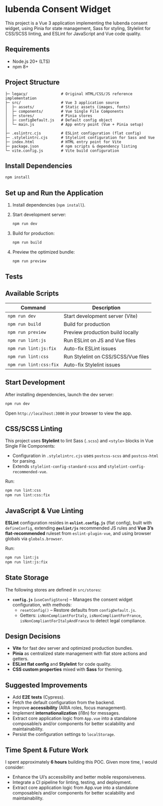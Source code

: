 # Iubenda Consent Widget

This project is a Vue 3 application implementing the Iubenda consent widget, using Pinia for state management, Sass for styling, Stylelint for CSS/SCSS linting, and ESLint for JavaScript and Vue code quality.

## Requirements

* Node.js 20+ (LTS)
* npm 8+

## Project Structure

```
├─ legacy/               # Original HTML/CSS/JS reference implementation
├─ src/                  # Vue 3 application source
│  ├─ assets/            # Static assets (images, fonts)
│  ├─ components/        # Vue Single File Components
│  ├─ stores/            # Pinia stores
│  ├─ configDefault.js   # Default config object
│  └─ main.js            # App entry point (Vue + Pinia setup)
│
├─ .eslintrc.cjs         # ESLint configuration (flat config)
├─ .stylelintrc.cjs      # Stylelint configuration for Sass and Vue
├─ index.html            # HTML entry point for Vite
├─ package.json          # npm scripts & dependency listing
└─ vite.config.js        # Vite build configuration
```

## Install Dependencies

```bash
npm install
```

## Set up and Run the Application

1. Install dependencies (`npm install`).
2. Start development server:

   ```bash
   npm run dev
   ```
3. Build for production:

   ```bash
   npm run build
   ```
4. Preview the optimized bundle:

   ```bash
   npm run preview
   ```

## Tests



## Available Scripts

| Command                | Description                         |
| ---------------------- | ----------------------------------- |
| `npm run dev`          | Start development server (Vite)     |
| `npm run build`        | Build for production                |
| `npm run preview`      | Preview production build locally    |
| `npm run lint:js`      | Run ESLint on JS and Vue files      |
| `npm run lint:js:fix`  | Auto-fix ESLint issues              |
| `npm run lint:css`     | Run Stylelint on CSS/SCSS/Vue files |
| `npm run lint:css:fix` | Auto-fix Stylelint issues           |

## Start Development

After installing dependencies, launch the dev server:

```bash
npm run dev
```

Open `http://localhost:3000` in your browser to view the app.

## CSS/SCSS Linting

This project uses **Stylelint** to lint Sass (`.scss`) and `<style>` blocks in Vue Single File Components:

* Configuration in `.stylelintrc.cjs` uses `postcss-scss` and `postcss-html` for parsing.
* Extends `stylelint-config-standard-scss` and `stylelint-config-recommended-vue`.

Run:

```bash
npm run lint:css
npm run lint:css:fix
```

## JavaScript & Vue Linting

**ESLint** configuration resides in **`eslint.config.js`** (flat config), built with `defineConfig`, extending **`@eslint/js`** recommended JS rules and **Vue 3’s flat-recommended** ruleset from `eslint-plugin-vue`, and using browser globals via `globals.browser`.

Run:

```bash
npm run lint:js
npm run lint:js:fix
```

## State Storage

The following stores are defined in `src/stores`:

* **`config.js`** (`useConfigStore`) – Manages the consent widget configuration, with methods:
    * `resetConfig()` – Restore defaults from `configDefault.js`.
    * Getters: `isNonCompliantForItaly`, `isNonCompliantForFrance`, `isNonCompliantForItalyAndFrance` to detect legal compliance.

## Design Decisions

* **Vite** for fast dev server and optimized production bundles.
* **Pinia** as centralized state management with flat store actions and getters.
* **ESLint flat config** and **Stylelint** for code quality.
* **CSS custom properties** mixed with **Sass** for theming.

## Suggested Improvements

* Add **E2E tests** (Cypress).
* Fetch the default configuration from the backend.
* Improve **accessibility** (ARIA roles, focus management).
* Implement **internationalization** (i18n) for messages.
* Extract core application logic from `App.vue` into a standalone composable/s and/or components for better scalability and maintainability.
* Persist the configuration settings to `localStorage`.

## Time Spent & Future Work

I spent approximately **6 hours** building this POC. Given more time, I would consider:

* Enhance the UI’s accessibility and better mobile responsiveness.
* Integrate a CI pipeline for linting, testing, and deployment.
* Extract core application logic from App.vue into a standalone composable/s and/or components for better scalability and maintainability.
